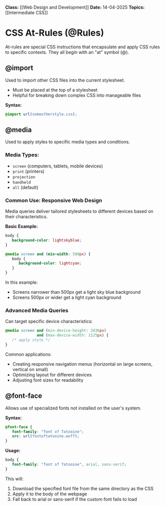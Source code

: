 **Class:** [[Web Design and Development]]
**Date:** 14-04-2025
**Topics:** [[Intermediate CSS]]

# CSS At-Rules (@Rules)

At-rules are special CSS instructions that encapsulate and apply CSS rules to specific contexts. They all begin with an "at" symbol (@).

## @import
Used to import other CSS files into the current stylesheet.
- Must be placed at the top of a stylesheet
- Helpful for breaking down complex CSS into manageable files

**Syntax:**

```css
@import url(someotherstyle.css);
```

## @media
Used to apply styles to specific media types and conditions.

### Media Types:

- `screen` (computers, tablets, mobile devices)
- `print` (printers)
- `projection`
- `handheld`
- `all` (default)

### Common Use: Responsive Web Design
Media queries deliver tailored stylesheets to different devices based on their characteristics.

**Basic Example:**

```css
body {
   background-color: lightskyblue;
}

@media screen and (min-width: 500px) { 
   body {
      background-color: lightcyan;
   }
}
```

In this example:
- Screens narrower than 500px get a light sky blue background
- Screens 500px or wider get a light cyan background

### Advanced Media Queries
Can target specific device characteristics:

```css
@media screen and (min-device-height: 2436px)
              and (max-device-width: 1125px) { 
   /* apply style */
}
```

Common applications:
- Creating responsive navigation menus (horizontal on large screens, vertical on small)
- Optimizing layout for different devices
- Adjusting font sizes for readability

## @font-face
Allows use of specialized fonts not installed on the user's system.

**Syntax:**

```css
@font-face { 
   font-family: "font of Tatooine";
   src: url(fontoftatooine.woff);
}
```

**Usage:**

```css
body { 
   font-family: "font of Tatooine", arial, sans-serif;
}
```

This will:
1. Download the specified font file from the same directory as the CSS
2. Apply it to the body of the webpage
3. Fall back to arial or sans-serif if the custom font fails to load